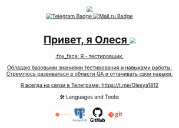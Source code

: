 <div id="header" align="center">
  <img src="https://i.giphy.com/media/v1.Y2lkPTc5MGI3NjExa2xrZmFid3Rmbjgyb2I1Z2NvZzBucGptMWdnNWJvenVyZjRmemdjYSZlcD12MV9pbnRlcm5hbF9naWZfYnlfaWQmY3Q9cw/M4NykXxUE0HAcK7UJ6/giphy.gif" width="200"/>
</div>
<div id="badges" align="center">
  <a href="https://t.me/Olesya1812">
  <img src="https://img.shields.io/badge/Telegram-blue?logo=telegram&logoColor=white&style=for-the-badge" alt="Telegram Badge"/>
   <a href="https://mail.ru/olesya1812@mail.ru">  
  <img src="https://img.shields.io/badge/Mail.ru-blue?logo=mail&logoColor=white&style=for-the-badge" alt="Mail.ru Badge"/>  
   <h1>
  Привет, я Олеся
  <img src="https://media.giphy.com/media/Wj7lNjMNDxSmc/giphy.gif?cid=790b7611r2ak1483iwl9vvorr6zucalgivz7m5e4mgqdqch0&ep=v1_gifs_search&rid=giphy.gif&ct=g" width="70px"/>
</h1>  
   :fox_face: Я - тестировщик. 
   
  Обладаю базовыми знаниями тестирования и навыками работы.  
  Стремлюсь развиваться в области QA и оттачивать свои навыки.

  Я всегда на связи в Телеграме: https://t.me/Olesya1812

:hammer_and_wrench: Languages and Tools:

<img src="https://github.com/devicons/devicon/blob/master/icons/postman/postman-original-wordmark.svg" title="Postman"  alt="Postman" width="40" height="40"/>&nbsp;
<img src="https://github.com/devicons/devicon/blob/master/icons/postgresql/postgresql-plain-wordmark.svg"  alt="Postgresql" width="40" height="40"/>&nbsp;
<img src="https://github.com/devicons/devicon/blob/master/icons/github/github-original-wordmark.svg"  alt="GitHub" width="40" height="40"/>&nbsp;
<img src="https://github.com/devicons/devicon/blob/master/icons/git/git-plain-wordmark.svg"  alt="Git" width="40" height="40"/>&nbsp;
